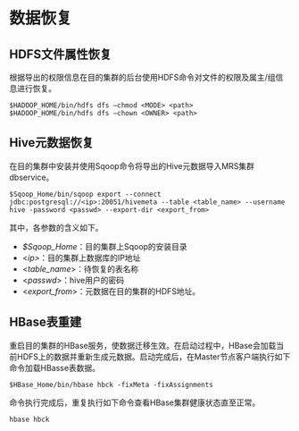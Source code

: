# 数据恢复<a name="ZH-CN_TOPIC_0123637619"></a>

## HDFS文件属性恢复<a name="section16356182920517"></a>

根据导出的权限信息在目的集群的后台使用HDFS命令对文件的权限及属主/组信息进行恢复。

```
$HADOOP_HOME/bin/hdfs dfs –chmod <MODE> <path>
$HADOOP_HOME/bin/hdfs dfs –chown <OWNER> <path>
```

## Hive元数据恢复<a name="section14357913301"></a>

在目的集群中安装并使用Sqoop命令将导出的Hive元数据导入MRS集群dbservice。

```
$Sqoop_Home/bin/sqoop export --connect jdbc:postgresql://<ip>:20051/hivemeta --table <table_name> --username hive -password <passwd> --export-dir <export_from>
```

其中，各参数的含义如下。

-   _$Sqoop\_Home_：目的集群上Sqoop的安装目录
-   <_ip\>_：目的集群上数据库的IP地址
-   <_table\_name_\>：待恢复的表名称
-   <_passwd_\>：hive用户的密码
-   <_export\_from_\>：元数据在目的集群的HDFS地址。

## HBase表重建<a name="section15259235143010"></a>

重启目的集群的HBase服务，使数据迁移生效。在启动过程中，HBase会加载当前HDFS上的数据并重新生成元数据。启动完成后，在Master节点客户端执行如下命令加载HBasse表数据。

```
$HBase_Home/bin/hbase hbck -fixMeta -fixAssignments
```

命令执行完成后，重复执行如下命令查看HBase集群健康状态直至正常。

```
hbase hbck
```


